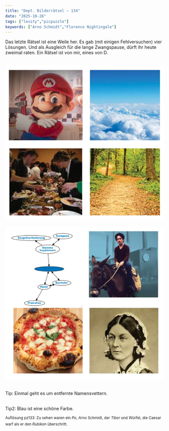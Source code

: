 ```yaml
---
title: "Dept. Bilderrätsel – 134"
date: "2025-10-26"
tags: ["levity","picpuzzle"]
keywords: ["Arno Schmidt","Florence Nightingale"]
---
```

Das letzte Rätsel ist eine Weile her. Es gab (mit einigen Fehlversuchen) vier Lösungen. Und als Ausgleich für die lange Zwangspause, dürft ihr heute zweimal raten. Ein Rätsel ist von mir, eines von D.


<br/>

<img  src="/assets/img/picpuzzle/picpuzzle134.webp" alt="Bilderrätsel134">

<br/>
<br/>
<img  src="/assets/img/picpuzzle/picpuzzle134-2.webp" alt="Bilderrätsel134-2">
<br/>
<br/>

Tip: Einmal geht es um entfernte Namensvettern.

<br/>
Tip2: Blau ist eine schöne Farbe.
<br/>

<sup>Auflösung pz133: Zu sehen waren ein <i>Po</i>, <i>Arno</i> Schmidt, der <i>Tiber</i> und Würfel, die Caesar warf als er den <i>Rubikon</i> überschritt.


</sup>






